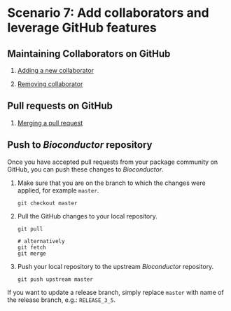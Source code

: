 # Scenario 7: Add collaborators and leverage GitHub features


## Maintaining Collaborators on GitHub

1. [Adding a new collaborator][]

2. [Removing collaborator][]

## Pull requests on GitHub

1. [Merging a pull request][]

## Push to _Bioconductor_ repository

Once you have accepted pull requests from your package community on GitHub, you can push these changes to _Bioconductor_.

1. Make sure that you are on the branch to which the changes were applied, for example `master`.

   ```
   git checkout master
   ```

1. Pull the GitHub changes to your local repository.

    ```
    git pull

    # alternatively
    git fetch
    git merge
    ```

1. Push your local repository to the upstream _Bioconductor_ repository.

    ```
    git push upstream master
    ```
    
If you want to update a release branch, simply replace `master` with name of the release branch, e.g.: `RELEASE_3_5`.

[Adding a new collaborator]: https://help.github.com/articles/inviting-collaborators-to-a-personal-repository/
[Removing collaborator]: https://help.github.com/articles/removing-a-collaborator-from-a-personal-repository/
[Merging a pull request]: https://help.github.com/articles/merging-a-pull-request/
